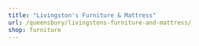 ```yaml
---
title: "Livingston's Furniture & Mattress"
url: /queensbury/livingstons-furniture-and-mattress/
shop: furniture
---
```

